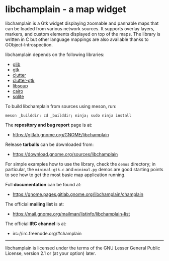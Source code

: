 libchamplain - a map widget
===========================

libchamplain is a Gtk widget displaying zoomable and pannable maps that can be
loaded from various network sources. It supports overlay layers, markers, and
custom elements displayed on top of the maps. The library is written in C but
other language mappings are also available thanks to GObject-Introspection.

libchamplain depends on the following libraries:
* [glib](https://gitlab.gnome.org/GNOME/glib)
* [gtk](https://gitlab.gnome.org/GNOME/gtk)
* [clutter](https://gitlab.gnome.org/GNOME/clutter)
* [clutter-gtk](https://gitlab.gnome.org/GNOME/clutter-gtk)
* [libsoup](https://gitlab.gnome.org/GNOME/libsoup)
* [cairo](https://www.cairographics.org)
* [sqlite](https://www.sqlite.org)

To build libchamplain from sources using meson, run:
```
meson _builddir; cd _builddir; ninja; sudo ninja install
```

The **repository and bug report** page is at:
* https://gitlab.gnome.org/GNOME/libchamplain

Release **tarballs** can be downloaded from:
* https://download.gnome.org/sources/libchamplain

For simple examples how to use the library, check the `demos` directory;
in particular, the `minimal-gtk.c` and `minimal.py` demos are good starting
points to see how to get the most basic map application running.

Full **documentation** can be found at:
* https://gnome.pages.gitlab.gnome.org/libchamplain/champlain

The official **mailing list** is at:
* https://mail.gnome.org/mailman/listinfo/libchamplain-list

The official **IRC channel** is at:
* irc://irc.freenode.org/#champlain

---

libchamplain is licensed under the terms of the GNU Lesser General Public
License, version 2.1 or (at your option) later.
